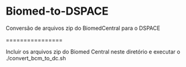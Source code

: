 Biomed-to-DSPACE
================

Conversão de arquivos zip do BiomedCentral para o DSPACE


================

Incluir os arquivos zip do Biomed Central neste diretório e executar o ./convert_bcm_to_dc.sh
